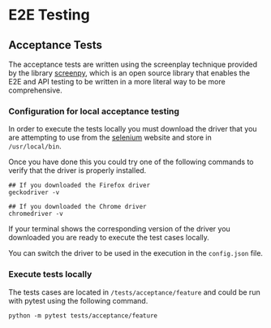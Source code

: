 # E2E Testing

## Acceptance Tests

The acceptance tests are written using the screenplay technique provided by the library
[screenpy](https://github.com/perrygoy/screenpy), which is an open source library that enables the E2E
and API testing to be written in a more literal way to be more comprehensive.

### Configuration for local acceptance testing

In order to execute the tests locally you must download the driver that you are attempting to use
from the [selenium](https://www.selenium.dev/downloads/) website and store in `/usr/local/bin`.

Once you have done this you could try one of the following commands to verify that the driver is properly
installed.

```
## If you downloaded the Firefox driver
geckodriver -v

## If you downloaded the Chrome driver
chromedriver -v
```

If your terminal shows the corresponding version of the driver you downloaded you are ready to execute the
test cases locally.

You can switch the driver to be used in the execution in the `config.json` file.

### Execute tests locally

The tests cases are located in `/tests/acceptance/feature` and could be run with pytest using the following
command.

```
python -m pytest tests/acceptance/feature
```
